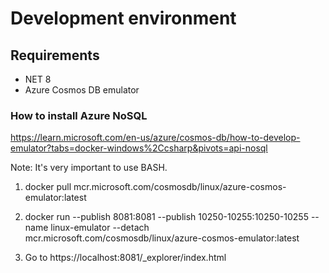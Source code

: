 # Development environment

## Requirements
* NET 8
* Azure Cosmos DB emulator

### How to install Azure NoSQL
https://learn.microsoft.com/en-us/azure/cosmos-db/how-to-develop-emulator?tabs=docker-windows%2Ccsharp&pivots=api-nosql

Note: It's very important to use BASH.

1. docker pull mcr.microsoft.com/cosmosdb/linux/azure-cosmos-emulator:latest

2. docker run
--publish 8081:8081
--publish 10250-10255:10250-10255
--name linux-emulator
--detach
mcr.microsoft.com/cosmosdb/linux/azure-cosmos-emulator:latest

3. Go to https://localhost:8081/_explorer/index.html